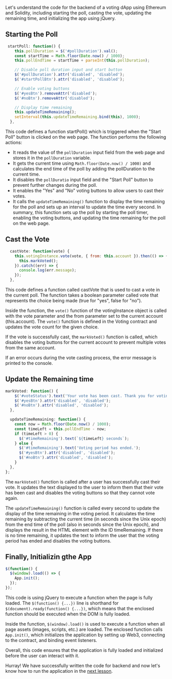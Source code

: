 Let's understand the code for the backend of a voting dApp using Ethereum and Solidity, including starting the poll, casting the vote, updating the remaining time, and initializing the app using jQuery.
## Starting the Poll
```js
 startPoll: function() {
    this.pollDuration = $('#pollDuration').val();
    const startTime = Math.floor(Date.now() / 1000);
    this.pollEndTime = startTime + parseInt(this.pollDuration);

    // Disable poll duration input and start button
    $('#pollDuration').attr('disabled', 'disabled');
    $('#startPollBtn').attr('disabled', 'disabled');

    // Enable voting buttons
    $('#yesBtn').removeAttr('disabled');
    $('#noBtn').removeAttr('disabled');

    // Display time remaining
    this.updateTimeRemaining();
    setInterval(this.updateTimeRemaining.bind(this), 1000);
  },
```

This code defines a function startPoll() which is triggered when the "Start Poll" button is clicked on the web page. The function performs the following actions:

- It reads the value of the `pollDuration` input field from the web page and stores it in the `pollDuration` variable.
- It gets the current time using `Math.floor(Date.now() / 1000)` and calculates the end time of the poll by adding the pollDuration to the current time.
- It disables the `pollDuratio` input field and the "Start Poll" button to prevent further changes during the poll.
- It enables the "Yes" and "No" voting buttons to allow users to cast their votes.
- It calls the `updateTimeRemaining()` function to display the time remaining for the poll and sets up an interval to update the time every second.
In summary, this function sets up the poll by starting the poll timer, enabling the voting buttons, and updating the time remaining for the poll on the web page.


## Cast the Vote 
```js
  castVote: function(vote) {
    this.votingInstance.vote(vote, { from: this.account }).then(() => {
      this.markVoted();
    }).catch((err) => {
      console.log(err.message);
    });
  },
```

This code defines a function called castVote that is used to cast a vote in the current poll. The function takes a boolean parameter called vote that represents the choice being made (true for "yes", false for "no").

Inside the function, the `vote()` function of the votingInstance object is called with the vote parameter and the from parameter set to the current account (this.account). The `vote()` function is defined in the Voting contract and updates the vote count for the given choice.

If the vote is successfully cast, the `markVoted()` function is called, which disables the voting buttons for the current account to prevent multiple votes from the same account.

If an error occurs during the vote casting process, the error message is printed to the console.


## Update the Remaining time

```js
markVoted: function() {
    $('#voteStatus').text('Your vote has been cast. Thank you for voting!');
    $('#yesBtn').attr('disabled', 'disabled');
    $('#noBtn').attr('disabled', 'disabled');
  },

  updateTimeRemaining: function() {
    const now = Math.floor(Date.now() / 1000);
    const timeLeft = this.pollEndTime - now;
    if (timeLeft > 0) {
      $('#timeRemaining').text(`${timeLeft} seconds`);
    } else {
      $('#timeRemaining').text('Voting period has ended.');
      $('#yesBtn').attr('disabled', 'disabled');
      $('#noBtn').attr('disabled', 'disabled');
    }
  },
};
```

The `markVoted()` function is called after a user has successfully cast their vote. It updates the text displayed to the user to inform them that their vote has been cast and disables the voting buttons so that they cannot vote again.

The `updateTimeRemaining()` function is called every second to update the display of the time remaining in the voting period. It calculates the time remaining by subtracting the current time (in seconds since the Unix epoch) from the end time of the poll (also in seconds since the Unix epoch), and displays the result in the HTML element with the ID timeRemaining. If there is no time remaining, it updates the text to inform the user that the voting period has ended and disables the voting buttons.


## Finally, Initializin gthe App

```js
$(function() {
  $(window).load(() => {
    App.init();
  });
});
```

This code is using jQuery to execute a function when the page is fully loaded. The `$(function() {...})` line is shorthand for `$(document).ready(function() {...})`, which means that the enclosed function should be executed when the DOM is fully loaded.

Inside the function, `$(window).load()` is used to execute a function when all page assets (images, scripts, etc.) are loaded. The enclosed function calls `App.init()`, which initializes the application by setting up Web3, connecting to the contract, and binding event listeners.

Overall, this code ensures that the application is fully loaded and initialized before the user can interact with it.


Hurray! We have successfully written the code for backend and now let's know how to run the application in the [next lesson](https://github.com/shakeelzafar3/Voting-dApp-using-Ethereum-and-Solidity/blob/main/12%20-%20Running%20the%20App.md).
